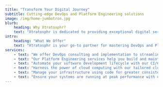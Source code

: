 ```yaml
---
title: "Transform Your Digital Journey"
subtitle: Cutting-edge DevOps and Platform Engineering solutions
image: /img/home-jumbotron.jpg
blurb:
    heading: Why Xtratosphr?
    text: "Xtratosphr is dedicated to providing exceptional digital services for businesses aiming to excel in the fast-paced world of technology. Our expertise in DevOps and Platform Engineering ensures that your business operates smoothly and efficiently, leveraging the latest industry standards and practices."
intro:
    heading: "What We Offer"
    text: "Xtratosphr is your go-to partner for mastering DevOps and Platform Engineering. We are committed to helping businesses optimize their digital operations and infrastructure. Our comprehensive services are designed to support your journey towards digital excellence."
services:
    - text: "We offer DevOps consulting and implementation to streamline your development and operations processes with our expert guidance and implementation strategies."
    - text: "Our Platform Engineering services help you build and maintain robust, scalable platforms that support your business growth."
    - text: "Automate your software development lifecycle with our CI/CD solutions for faster and more reliable releases."
    - text: "Harness the power of cloud computing with our tailored cloud strategies and services."
    - text: "Manage your infrastructure using code for greater consistency and efficiency with our Infrastructure as Code (IaC) services."
    - text: "Ensure your systems are running at peak performance with our monitoring and performance optimization services."
---
```

